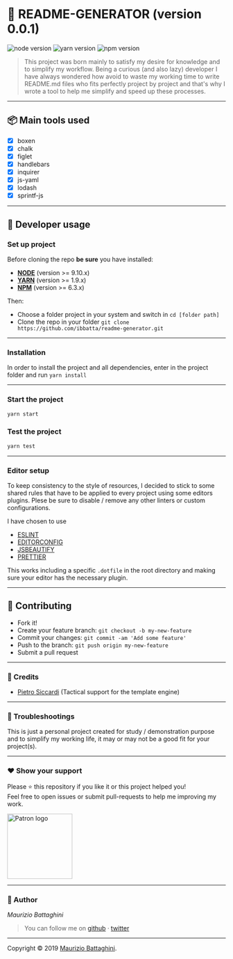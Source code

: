 # **:triangular_flag_on_post: README-GENERATOR** (version 0.0.1)

![node version](https://img.shields.io/badge/node->=9.10.x-brightgreen.svg)
![yarn version](https://img.shields.io/badge/yarn->=1.9.x-brightgreen.svg)
![npm version](https://img.shields.io/badge/npm->=6.3.x-brightgreen.svg)

> This project was born mainly to satisfy my desire for knowledge and to simplify my workflow. Being a curious (and also lazy) developer I have always wondered how avoid to waste my working time to write README.md files who fits perfectly project by project and that's why I wrote a tool to help me simplify and speed up these processes.

---

## **:package: Main tools used**

- [x] boxen
- [x] chalk
- [x] figlet
- [x] handlebars
- [x] inquirer
- [x] js-yaml
- [x] lodash
- [x] sprintf-js

---

## **:wrench: Developer usage**

### **Set up project**

Before cloning the repo **be sure** you have installed:

- [**NODE**](https://www.google.com/search?q=how+to+install+node) (version >= 9.10.x)
- [**YARN**](https://www.google.com/search?q=how+to+install+yarn) (version >= 1.9.x)
- [**NPM**](https://www.google.com/search?q=how+to+install+npm) (version >= 6.3.x)

Then:

- Choose a folder project in your system and switch in `cd [folder path]`
- Clone the repo in your folder `git clone https://github.com/ibbatta/readme-generator.git`

---

### **Installation**

In order to install the project and all dependencies, enter in the project folder and run `yarn install`

---

### Start the project

```bash
yarn start
```

### Test the project

```bash
yarn test
```

---

### **Editor setup**

To keep consistency to the style of resources, I decided to stick to some shared rules that have to be applied to every
project using some editors plugins. Plese be sure to disable / remove any other linters or custom configurations.

I have chosen to use

- [ESLINT](https://www.google.com/search?q=eslint)
- [EDITORCONFIG](https://www.google.com/search?q=editorconfig)
- [JSBEAUTIFY](https://www.google.com/search?q=jsbeautify)
- [PRETTIER](https://www.google.com/search?q=prettier)

This
works including a specific `.dotfile` in the root directory and making sure your editor has the necessary plugin.

---

## **:handshake: Contributing**

- Fork it!
- Create your feature branch: `git checkout -b my-new-feature`
- Commit your changes: `git commit -am 'Add some feature'`
- Push to the branch: `git push origin my-new-feature`
- Submit a pull request

---

### **:busts_in_silhouette: Credits**

- [Pietro Siccardi](http://github.com/pietrosiccardi) (Tactical support for the template engine)

---

### **:anger: Troubleshootings**

This is just a personal project created for study / demonstration purpose and to simplify my working life, it may or may
not be a good fit for your project(s).

---

### **:heart: Show your support**

Please :star: this repository if you like it or this project helped you!\
Feel free to open issues or submit pull-requests to help me improving my work.

<a href="https://www.patreon.com/ibbatta" target="_blank">
  <img alt="Patron logo" src="https://c5.patreon.com/external/logo/become_a_patron_button@2x.png" width="150px"/>
</a>

---

### **:robot: Author**

_*Maurizio Battaghini*_

> You can follow me on
[github](https://github.com/ibbatta)&nbsp;&middot;&nbsp;[twitter](https://twitter.com/battago)

---

Copyright © 2019 [Maurizio Battaghini](https://twitter.com/battago).
